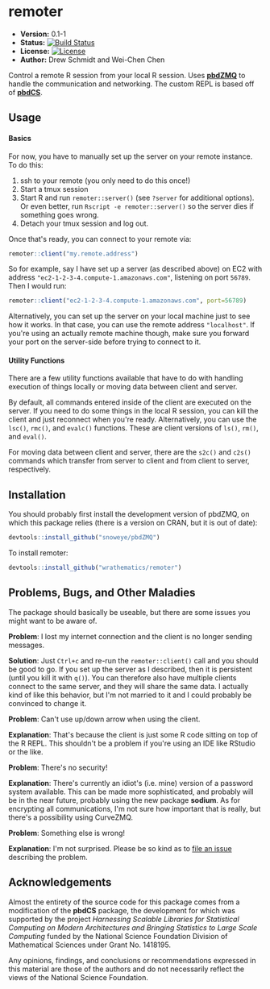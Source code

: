 # remoter

* **Version:** 0.1-1
* **Status:** [![Build Status](https://travis-ci.org/wrathematics/remoter.png)](https://travis-ci.org/wrathematics/remoter)
* **License:** [![License](http://img.shields.io/badge/license-BSD%202--Clause-orange.svg?style=flat)](http://opensource.org/licenses/BSD-2-Clause)
* **Author:** Drew Schmidt and Wei-Chen Chen


Control a remote R session from your local R session.  Uses 
[**pbdZMQ**](https://github.com/snoweye/pbdZMQ)
to handle the communication and networking. The custom REPL is 
based off of [**pbdCS**](https://github.com/wrathematics/pbdCS).



## Usage

#### Basics

For now, you have to manually set up the server on your remote
instance.  To do this:

1. ssh to your remote (you only need to do this once!)
2. Start a tmux session
3. Start R and run `remoter::server()` (see `?server` for additional options).  Or even better, run `Rscript -e remoter::server()` so the server dies if something goes wrong.
5. Detach your tmux session and log out.

Once that's ready, you can connect to your remote via:

```r
remoter::client("my.remote.address")
```

So for example, say I have set up a server (as described above)
on EC2 with address `"ec2-1-2-3-4.compute-1.amazonaws.com"`,
listening on port `56789`. Then I would run:

```r
remoter::client("ec2-1-2-3-4.compute-1.amazonaws.com", port=56789)
```

Alternatively, you can set up the server on your local machine
just to see how it works.  In that case, you can use the 
remote address `"localhost"`.
If you're using an actually remote machine though, make sure
you forward your port on the server-side before trying to
connect to it.


#### Utility Functions

There are a few utility functions available that have to do with
handling execution of things locally or moving data between client
and server.

By default, all commands entered inside of the client are executed
on the server.  If you need to do some things in the local R session,
you can kill the client and just reconnect when you're ready.
Alternatively, you can use the `lsc()`, `rmc()`, and
`evalc()` functions.  These are client versions of `ls()`, 
`rm()`, and `eval()`.  

For moving data between client and server, there are the
`s2c()` and `c2s()` commands which transfer from server to
client and from client to server, respectively.



## Installation

You should probably first install the development version of
pbdZMQ, on which this package relies (there is a version on CRAN,
but it is out of date):

```r
devtools::install_github("snoweye/pbdZMQ")
```

To install remoter:

```r
devtools::install_github("wrathematics/remoter")
```


## Problems, Bugs, and Other Maladies

The package should basically be useable, but there are some issues you might want to be aware of.

**Problem**: I lost my internet connection and the client is no longer sending messages.

**Solution**: Just `Ctrl+c` and re-run the `remoter::client()` call and you should be good to go.  If you set up the server as I described, then it is persistent (until you kill it with `q()`).  You can therefore also have multiple clients connect to the same server, and they will share the same data.  I actually kind of like this behavior, but I'm not married to it and I could probably be convinced to change it.



**Problem**: Can't use up/down arrow when using the client.

**Explanation**: That's because the client is just some R code sitting on top of the R REPL.  This shouldn't be a problem if you're using an IDE like RStudio or the like.



**Problem**: There's no security!

**Explanation**: There's currently an idiot's (i.e. mine) version of a password system available.  This can be made more sophisticated, and probably will be in the near future, probably using the new package **sodium**.  As for encrypting all communications, I'm not sure how important that is really, but there's a possibility using CurveZMQ.


**Problem**: Something else is wrong!

**Explanation**: I'm not surprised.  Please be so kind as to [file an issue](https://github.com/wrathematics/remoter/issues) describing the problem.



## Acknowledgements

Almost the entirety of the source code for this package comes from a modification of the **pbdCS** package, the development for which was supported by the project *Harnessing Scalable Libraries for Statistical Computing on Modern Architectures and Bringing Statistics to Large Scale Computing* funded by the National Science Foundation Division of Mathematical Sciences under Grant No. 1418195.

Any  opinions,  findings,  and  conclusions  or  recommendations expressed  in  this  material  are those  of  the  authors  and  do  not necessarily  reflect  the  views  of  the  National  Science Foundation.
